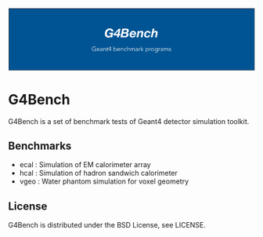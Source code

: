 ![g4bench](docs/img/logo.png)

G4Bench
========
G4Bench is a set of benchmark tests of Geant4 detector simulation toolkit.

Benchmarks
----------
* ecal : Simulation of EM calorimeter array
* hcal : Simulation of hadron sandwich calorimeter
* vgeo : Water phantom simulation for voxel geometry

License
-------
G4Bench is distributed under the BSD License, see LICENSE.
